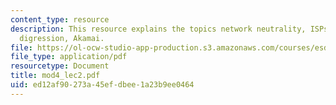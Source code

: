 ```yaml
---
content_type: resource
description: This resource explains the topics network neutrality, ISPs blocking things,
  digression, Akamai.
file: https://ol-ocw-studio-app-production.s3.amazonaws.com/courses/esd-68j-communications-and-information-policy-spring-2006/ed12af90273a45efdbee1a23b9ee0464_mod4_lec2.pdf
file_type: application/pdf
resourcetype: Document
title: mod4_lec2.pdf
uid: ed12af90-273a-45ef-dbee-1a23b9ee0464
---
```

